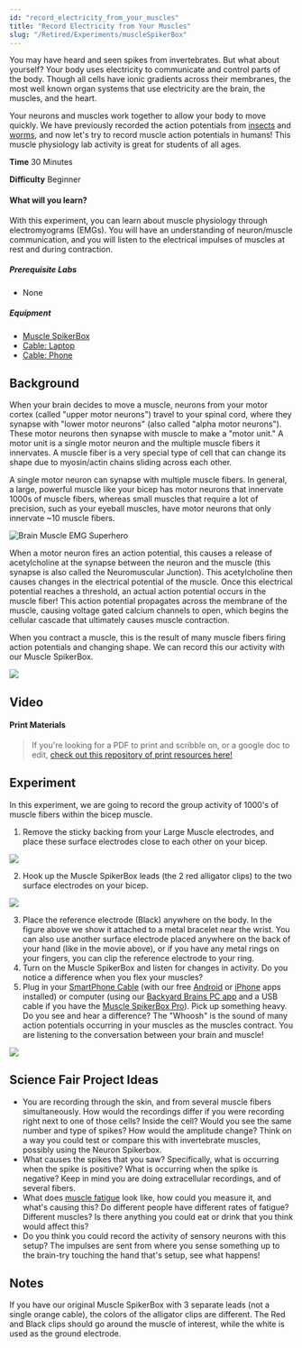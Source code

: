 ```yaml
---
id: "record_electricity_from_your_muscles"
title: "Record Electricity from Your Muscles"
slug: "/Retired/Experiments/muscleSpikerBox"
---
```




You may have heard and seen spikes from invertebrates. But what about
yourself? Your body uses electricity to communicate and control parts of the
body. Though all cells have ionic gradients across their membranes, the most
well known organ systems that use electricity are the brain, the muscles, and
the heart.

Your neurons and muscles work together to allow your body to move quickly. We
have previously recorded the action potentials from
[insects](http://www.backyardbrains.com/experiments/spikerbox) and
[worms](http://www.backyardbrains.com/experiments/speed), and now let's try to
record muscle action potentials in humans! This muscle physiology lab activity
is great for students of all ages.

**Time**  30 Minutes

**Difficulty**  Beginner

#### What will you learn?

With this experiment, you can learn about muscle physiology through
electromyograms (EMGs). You will have an understanding of neuron/muscle
communication, and you will listen to the electrical impulses of muscles at
rest and during contraction.

##### Prerequisite Labs

* None

##### Equipment

* [Muscle SpikerBox](https://backyardbrains.com/products/emgspikerbox)
* [Cable: Laptop](https://backyardbrains.com/products/laptopcable) 
* [Cable: Phone](https://backyardbrains.com/products/smartphonecable)

## Background

When your brain decides to move a muscle, neurons from your motor cortex
(called "upper motor neurons") travel to your spinal cord, where they synapse
with "lower motor neurons" (also called "alpha motor neurons"). These motor
neurons then synapse with muscle to make a "motor unit." A motor unit is a
single motor neuron and the multiple muscle fibers it innervates. A muscle
fiber is a very special type of cell that can change its shape due to
myosin/actin chains sliding across each other.

A single motor neuron can synapse with multiple muscle fibers. In general, a
large, powerful muscle like your bicep has motor neurons that innervate 1000s
of muscle fibers, whereas small muscles that require a lot of precision, such
as your eyeball muscles, have motor neurons that only innervate ~10 muscle
fibers.

![Brain Muscle EMG Superhero](./img/emg_brain_muscle_superhero.jpg)

When a motor neuron fires an action potential, this causes a release of
acetylcholine at the synapse between the neuron and the muscle (this synapse
is also called the Neuromuscular Junction). This acetylcholine then causes
changes in the electrical potential of the muscle. Once this electrical
potential reaches a threshold, an actual action potential occurs in the muscle
fiber! This action potential propagates across the membrane of the muscle,
causing voltage gated calcium channels to open, which begins the cellular
cascade that ultimately causes muscle contraction.

When you contract a muscle, this is the result of many muscle fibers firing
action potentials and changing shape. We can record this our activity with our
Muscle SpikerBox.

[ ![](./img/bicep.jpg)](./img/bicep.jpg)

## Video

#### Print Materials

> If you're looking for a PDF to print and scribble on, or a google doc to
> edit, [check out this repository of print resources here!](https://drive.google.com/drive/folders/1bE1B0DvsGNauhyj-z8YjzuBXmFYivfkR?usp=sharing)

## Experiment

In this experiment, we are going to record the group activity of 1000's of
muscle fibers within the bicep muscle.

  1. Remove the sticky backing from your Large Muscle electrodes, and place these surface electrodes close to each other on your bicep. 

[ ![](./img/EMG-Placement.png)](./img/EMG-Placement.png)

  2. Hook up the Muscle SpikerBox leads (the 2 red alligator clips) to the two surface electrodes on your bicep. 

[ ![](./img/EMG-SetupEMG.png)](./img/EMG-SetupEMG.png)

  3. Place the reference electrode (Black) anywhere on the body. In the figure above we show it attached to a metal bracelet near the wrist. You can also use another surface electrode placed anywhere on the back of your hand (like in the movie above), or if you have any metal rings on your fingers, you can clip the reference electrode to your ring. 
  4. Turn on the Muscle SpikerBox and listen for changes in activity. Do you notice a difference when you flex your muscles?
  5. Plug in your [SmartPhone Cable](https://backyardbrains.com/products/smartphonecable) (with our free [Android](https://play.google.com/store/apps/details?id=com.backyardbrains) or [iPhone](https://itunes.apple.com/gb/app/backyard-brains/id367151200?mt=8) apps installed) or computer (using our [Backyard Brains PC app](http://www.backyardbrains.com/files/Backyard_Brains_Neuron_Recorder_Install.air.zip) and a USB cable if you have the [Muscle SpikerBox Pro](https://backyardbrains.com/products/musclespikerboxpro)). Pick up something heavy. Do you see and hear a difference? The "Whoosh" is the sound of many action potentials occurring in your muscles as the muscles contract. You are listening to the conversation between your brain and muscle! 

[ ![](./img/EMG-iPhone.png)](./img/EMG-iPhone.png)

## Science Fair Project Ideas

* You are recording through the skin, and from several muscle fibers simultaneously. How would the recordings differ if you were recording right next to one of those cells? Inside the cell? Would you see the same number and type of spikes? How would the amplitude change? Think on a way you could test or compare this with invertebrate muscles, possibly using the Neuron Spikerbox. 
* What causes the spikes that you saw? Specifically, what is occurring when the spike is positive? What is occurring when the spike is negative? Keep in mind you are doing extracellular recordings, and of several fibers. 
* What does [muscle fatigue](https://backyardbrains.com/experiments/fatigue) look like, how could you measure it, and what's causing this? Do different people have different rates of fatigue? Different muscles? Is there anything you could eat or drink that you think would affect this? 
* Do you think you could record the activity of sensory neurons with this setup? The impulses are sent from where you sense something up to the brain-try touching the hand that's setup, see what happens!

## Notes

If you have our original Muscle SpikerBox with 3 separate leads (not a single
orange cable), the colors of the alligator clips are different. The Red and
Black clips should go around the muscle of interest, while the white is used
as the ground electrode.

